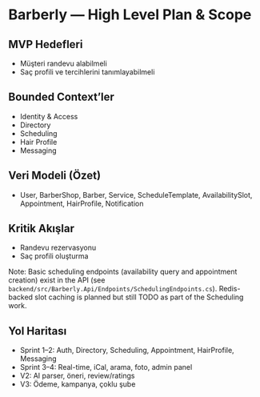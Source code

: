 # Barberly — High Level Plan & Scope

## MVP Hedefleri
- Müşteri randevu alabilmeli
- Saç profili ve tercihlerini tanımlayabilmeli

## Bounded Context’ler
- Identity & Access
- Directory
- Scheduling
- Hair Profile
- Messaging

## Veri Modeli (Özet)
- User, BarberShop, Barber, Service, ScheduleTemplate, AvailabilitySlot, Appointment, HairProfile, Notification

## Kritik Akışlar
- Randevu rezervasyonu
- Saç profili oluşturma

Note: Basic scheduling endpoints (availability query and appointment creation) exist in the API (see `backend/src/Barberly.Api/Endpoints/SchedulingEndpoints.cs`). Redis-backed slot caching is planned but still TODO as part of the Scheduling work.

## Yol Haritası
- Sprint 1–2: Auth, Directory, Scheduling, Appointment, HairProfile, Messaging
- Sprint 3–4: Real-time, iCal, arama, foto, admin panel
- V2: AI parser, öneri, review/ratings
- V3: Ödeme, kampanya, çoklu şube
